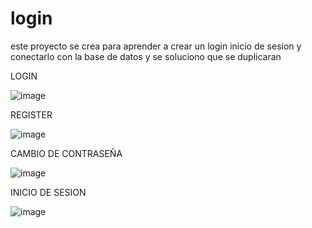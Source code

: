 # login

este proyecto se crea para aprender a crear un login inicio de sesion y conectarlo con la base de datos y se soluciono que se duplicaran 

LOGIN

![image](https://user-images.githubusercontent.com/101757213/194957507-ff63661a-d532-45f6-bb4c-02e02aca2076.png)

REGISTER

![image](https://user-images.githubusercontent.com/101757213/194957643-a8a68133-b531-483b-9238-31edb6883d4b.png)

CAMBIO DE CONTRASEÑA

![image](https://user-images.githubusercontent.com/101757213/194957898-497c9a58-8ec3-4aec-bc97-52d878c0d465.png)

INICIO DE SESION

![image](https://user-images.githubusercontent.com/101757213/194958021-9c1efc44-10ee-494b-9885-ae83db78afff.png)

